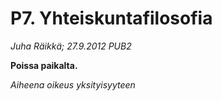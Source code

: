 # P7. Yhteiskuntafilosofia #
_Juha Räikkä; 27.9.2012 PUB2_

**Poissa paikalta.**

_Aiheena oikeus yksityisyyteen_
